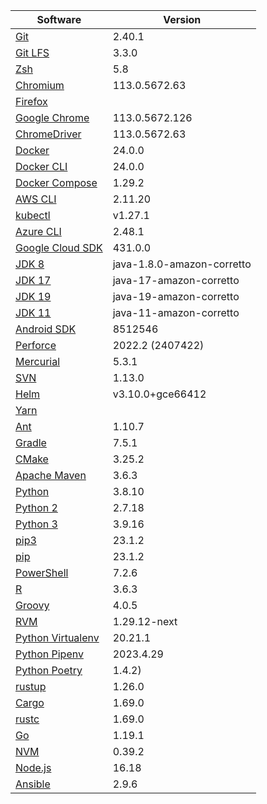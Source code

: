 [//]: # (title: Preinstalled Software on TeamCity Cloud Ubuntu Agents)
[//]: # (auxiliary-id: Preinstalled Software on TeamCity Cloud Ubuntu Agents)

<chunk id="ubuntu-jb-agents">

|Software|Version|
|---|---|
|[Git](https://git-scm.com/)|2.40.1|
|[Git LFS](https://git-lfs.github.com/)|3.3.0|
|[Zsh](https://www.zsh.org/)|5.8|
|[Chromium](https://www.chromium.org/)|113.0.5672.63|
|[Firefox](https://www.mozilla.org/en-US/firefox/)||
|[Google Chrome](https://www.google.com/chrome/)|113.0.5672.126|
|[ChromeDriver](https://chromedriver.chromium.org/)|113.0.5672.63|
|[Docker](https://www.docker.com/)|24.0.0|
|[Docker CLI](https://docs.docker.com/engine/reference/commandline/cli/)|24.0.0|
|[Docker Compose](https://docs.docker.com/compose/)|1.29.2|
|[AWS CLI](https://aws.amazon.com/cli/)|2.11.20|
|[kubectl](https://kubernetes.io/docs/tasks/tools/#kubectl)|v1.27.1|
|[Azure CLI](https://docs.microsoft.com/en-us/cli/azure/)|2.48.1|
|[Google Cloud SDK](https://cloud.google.com/sdk)|431.0.0|
|[JDK 8](https://docs.aws.amazon.com/corretto/latest/corretto-8-ug/downloads-list.html)|java-1.8.0-amazon-corretto|
|[JDK 17](https://docs.aws.amazon.com/corretto/latest/corretto-17-ug/downloads-list.html)|java-17-amazon-corretto|
|[JDK 19](https://docs.aws.amazon.com/corretto/latest/corretto-19-ug/downloads-list.html)|java-19-amazon-corretto|
|[JDK 11](https://docs.aws.amazon.com/corretto/latest/corretto-11-ug/downloads-list.html)|java-11-amazon-corretto|
|[Android SDK](https://developer.android.com/studio/command-line)|8512546|
|[Perforce](https://www.perforce.com/)|2022.2 (2407422)|
|[Mercurial](https://www.mercurial-scm.org/)|5.3.1|
|[SVN](https://subversion.apache.org/)|1.13.0|
|[Helm](https://helm.sh/)|v3.10.0+gce66412|
|[Yarn](https://yarnpkg.com/)||
|[Ant](https://ant.apache.org/)|1.10.7|
|[Gradle](https://gradle.org/)|7.5.1|
|[CMake](https://cmake.org/)|3.25.2|
|[Apache Maven](https://maven.apache.org/)|3.6.3|
|[Python](https://www.python.org/)|3.8.10|
|[Python 2](https://www.python.org/downloads/)|2.7.18|
|[Python 3](https://www.python.org/downloads/)|3.9.16|
|[pip3](https://pip.pypa.io/en/stable/)|23.1.2|
|[pip](https://pip.pypa.io/en/stable/)|23.1.2|
|[PowerShell](https://docs.microsoft.com/en-us/powershell/)|7.2.6|
|[R](https://www.r-project.org/)|3.6.3|
|[Groovy](https://groovy-lang.org/)|4.0.5|
|[RVM](https://rvm.io/)|1.29.12-next|
|[Python Virtualenv](https://virtualenv.pypa.io/en/latest/)|20.21.1|
|[Python Pipenv](https://pipenv.pypa.io/en/latest/)|2023.4.29|
|[Python Poetry](https://python-poetry.org/)|1.4.2)|
|[rustup](https://rustup.rs/)|1.26.0|
|[Cargo](https://doc.rust-lang.org/cargo/)|1.69.0|
|[rustc](https://doc.rust-lang.org/rustc/what-is-rustc.html)|1.69.0|
|[Go](https://golang.org/)|1.19.1|
|[NVM](https://github.com/nvm-sh/nvm)|0.39.2|
|[Node.js](https://nodejs.org/en/)|16.18|
|[Ansible](https://www.ansible.com/)|2.9.6|

</chunk> 

